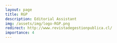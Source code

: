 ```yaml
---
layout: page
title: RGP
description: Editorial Assistant
img: /assets/img/logo-RGP.png
redirect: http://www.revistadegestionpublica.cl/
importance: 4
---
```

